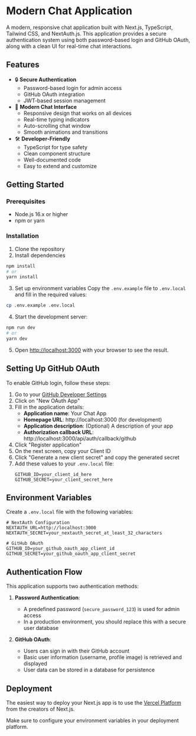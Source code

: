 # Modern Chat Application

A modern, responsive chat application built with Next.js, TypeScript, Tailwind CSS, and NextAuth.js. This application provides a secure authentication system using both password-based login and GitHub OAuth, along with a clean UI for real-time chat interactions.

## Features

- 🔒 **Secure Authentication**
  - Password-based login for admin access
  - GitHub OAuth integration
  - JWT-based session management
- 💬 **Modern Chat Interface**
  - Responsive design that works on all devices
  - Real-time typing indicators
  - Auto-scrolling chat window
  - Smooth animations and transitions
- 🛠️ **Developer-Friendly**
  - TypeScript for type safety
  - Clean component structure
  - Well-documented code
  - Easy to extend and customize

## Getting Started

### Prerequisites

- Node.js 16.x or higher
- npm or yarn

### Installation

1. Clone the repository
2. Install dependencies
```bash
npm install
# or
yarn install
```

3. Set up environment variables
Copy the `.env.example` file to `.env.local` and fill in the required values:
```bash
cp .env.example .env.local
```

4. Start the development server:
```bash
npm run dev
# or
yarn dev
```

5. Open [http://localhost:3000](http://localhost:3000) with your browser to see the result.

## Setting Up GitHub OAuth

To enable GitHub login, follow these steps:

1. Go to your [GitHub Developer Settings](https://github.com/settings/developers)
2. Click on "New OAuth App"
3. Fill in the application details:
   - **Application name**: Your Chat App
   - **Homepage URL**: http://localhost:3000 (for development)
   - **Application description**: (Optional) A description of your app
   - **Authorization callback URL**: http://localhost:3000/api/auth/callback/github
4. Click "Register application"
5. On the next screen, copy your Client ID
6. Click "Generate a new client secret" and copy the generated secret
7. Add these values to your `.env.local` file:
   ```
   GITHUB_ID=your_client_id_here
   GITHUB_SECRET=your_client_secret_here
   ```

## Environment Variables

Create a `.env.local` file with the following variables:

```
# NextAuth Configuration
NEXTAUTH_URL=http://localhost:3000
NEXTAUTH_SECRET=your_nextauth_secret_at_least_32_characters

# GitHub OAuth
GITHUB_ID=your_github_oauth_app_client_id
GITHUB_SECRET=your_github_oauth_app_client_secret
```

## Authentication Flow

This application supports two authentication methods:

1. **Password Authentication**:
   - A predefined password (`secure_password_123`) is used for admin access
   - In a production environment, you should replace this with a secure user database

2. **GitHub OAuth**:
   - Users can sign in with their GitHub account
   - Basic user information (username, profile image) is retrieved and displayed
   - User data can be stored in a database for persistence

## Deployment

The easiest way to deploy your Next.js app is to use the [Vercel Platform](https://vercel.com/new) from the creators of Next.js.

Make sure to configure your environment variables in your deployment platform.

